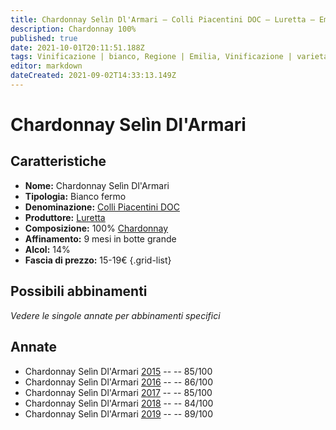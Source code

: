 ```yaml
---
title: Chardonnay Selìn Dl'Armari – Colli Piacentini DOC – Luretta – Emilia (IT) – 15-19€ – 2★-3★
description: Chardonnay 100%
published: true
date: 2021-10-01T20:11:51.188Z
tags: Vinificazione | bianco, Regione | Emilia, Vinificazione | varietale, Vinificazione | fermo, Valutazioni | 3 stelle, Vitigni | Chardonnay, Prezzi | 15-19€
editor: markdown
dateCreated: 2021-09-02T14:33:13.149Z
---
```


# Chardonnay Selìn Dl'Armari

## Caratteristiche
- **Nome:** Chardonnay Selìn Dl'Armari
- **Tipologia:** Bianco fermo
- **Denominazione:** [Colli Piacentini DOC](/denominazioni/Italia/Emilia/DOC/Colli-Piacentini)
- **Produttore:** [Luretta](/produttori/Italia/Emilia/Luretta) 
- **Composizione:** 100% [Chardonnay](/vitigni/Francia/bacca-bianca/chardonnay)
- **Affinamento:** 9 mesi in botte grande
- **Alcol:** 14%
- **Fascia di prezzo:** 15-19€
{.grid-list}



## Possibili abbinamenti
*Vedere le singole annate per abbinamenti specifici*

## Annate
- Chardonnay Selìn Dl'Armari [2015](/vini/Italia/Emilia/Luretta/Chardonnay-Selin-Dl-Armari/2015) -- <span class="star-3"></span> -- 85/100
- Chardonnay Selìn Dl'Armari [2016](/vini/Italia/Emilia/Luretta/Chardonnay-Selin-Dl-Armari/2016) -- <span class="star-3"></span> -- 86/100
- Chardonnay Selìn Dl'Armari [2017](/vini/Italia/Emilia/Luretta/Chardonnay-Selin-Dl-Armari/2017) -- <span class="star-3"></span> -- 85/100
- Chardonnay Selìn Dl'Armari [2018](/vini/Italia/Emilia/Luretta/Chardonnay-Selin-Dl-Armari/2018) -- <span class="star-2"></span> -- 84/100
- Chardonnay Selìn Dl'Armari [2019](/vini/Italia/Emilia/Luretta/Chardonnay-Selin-Dl-Armari/2019) -- <span class="star-3"></span> -- 89/100


